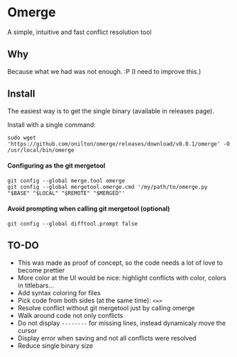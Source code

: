 # Omerge

A simple, intuitive and fast conflict resolution tool

## Why

Because what we had was not enough. :P (I need to improve this.)

## Install

The easiest way is to get the single binary (available in releases page). 

Install with a single command:

```
sudo wget 'https://github.com/onilton/omerge/releases/download/v0.0.1/omerge' -O /usr/local/bin/omerge
```

#### Configuring as the git mergetool

```
git config --global merge.tool omerge
git config --global mergetool.omerge.cmd '/my/path/to/omerge.py "$BASE" "$LOCAL" "$REMOTE" "$MERGED"'
```


#### Avoid prompting when calling git mergetool (optional)

```
git config --global difftool.prompt false
```

## TO-DO

* This was made as proof of concept, so the code needs a lot of love to become prettier
* More color at the UI would be nice: highlight conflicts with color, colors in titlebars...
* Add syntax coloring for files
* Pick code from both sides (at the same time): `<=>`
* Resolve conflict without git mergetool just by calling omerge
* Walk around code not only conflicts
* Do not display `--------` for missing lines, instead dynamicaly move the cursor
* Display error when saving and not all conflicts were resolved
* Reduce single binary size

